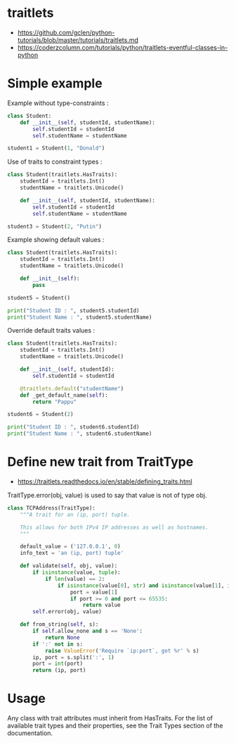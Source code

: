 # traitlets

 - https://github.com/gclen/python-tutorials/blob/master/tutorials/traitlets.md
 - https://coderzcolumn.com/tutorials/python/traitlets-eventful-classes-in-python



# Simple example

Example without type-constraints : 
```python
class Student:
    def __init__(self, studentId, studentName):
        self.studentId = studentId
        self.studentName = studentName

student1 = Student(1, "Donald")
```
Use of traits to constraint types : 
```python
class Student(traitlets.HasTraits):
    studentId = traitlets.Int()
    studentName = traitlets.Unicode()

    def __init__(self, studentId, studentName):
        self.studentId = studentId
        self.studentName = studentName

student3 = Student(2, "Putin")
```


Example showing default values : 
```python
class Student(traitlets.HasTraits):
    studentId = traitlets.Int()
    studentName = traitlets.Unicode()

    def __init__(self):
        pass

student5 = Student()

print("Student ID : ", student5.studentId)
print("Student Name : ", student5.studentName)
```

Override default traits values : 
```python
class Student(traitlets.HasTraits):
    studentId = traitlets.Int()
    studentName = traitlets.Unicode()

    def __init__(self, studentId):
        self.studentId = studentId

    @traitlets.default("studentName")
    def _get_default_name(self):
        return "Pappu"

student6 = Student(2)

print("Student ID : ", student6.studentId)
print("Student Name : ", student6.studentName)
```


# Define new trait from TraitType
 - https://traitlets.readthedocs.io/en/stable/defining_traits.html
 
TraitType.error(obj, value) is used to say that value is not of type obj.
 
```python
class TCPAddress(TraitType):
    """A trait for an (ip, port) tuple.

    This allows for both IPv4 IP addresses as well as hostnames.
    """

    default_value = ('127.0.0.1', 0)
    info_text = 'an (ip, port) tuple'

    def validate(self, obj, value):
        if isinstance(value, tuple):
            if len(value) == 2:
                if isinstance(value[0], str) and isinstance(value[1], int):
                    port = value[1]
                    if port >= 0 and port <= 65535:
                        return value
        self.error(obj, value)

    def from_string(self, s):
        if self.allow_none and s == 'None':
            return None
        if ':' not in s:
            raise ValueError('Require `ip:port`, got %r' % s)
        ip, port = s.split(':', 1)
        port = int(port)
        return (ip, port)
```

# Usage
Any class with trait attributes must inherit from HasTraits. For the list of available trait types and their properties, see the Trait Types section of the documentation.